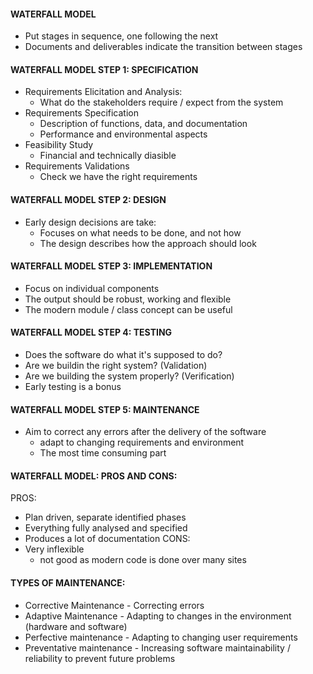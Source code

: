 #### WATERFALL MODEL
- Put stages in sequence, one following the next
- Documents and deliverables indicate the transition between stages

#### WATERFALL MODEL STEP 1: SPECIFICATION
- Requirements Elicitation and Analysis:
	- What do the stakeholders require / expect from the system
- Requirements Specification
	- Description of functions, data, and documentation
	- Performance and environmental aspects
- Feasibility Study
	- Financial and technically diasible
- Requirements Validations
	- Check we have the right requirements

#### WATERFALL MODEL STEP 2: DESIGN
- Early design decisions are take: 
	- Focuses on what needs to be done, and not how
	- The design describes how the approach should look

#### WATERFALL MODEL STEP 3: IMPLEMENTATION
- Focus on individual components
- The output should be robust, working and flexible
- The modern module / class concept can be useful

#### WATERFALL MODEL STEP 4: TESTING
- Does the software do what it's supposed to do?
- Are we buildin the right system? (Validation)
- Are we building the system properly? (Verification)
- Early testing is a bonus

#### WATERFALL MODEL STEP 5: MAINTENANCE
- Aim to correct any errors after the delivery of the software
	- adapt to changing requirements and environment
	- The most time consuming part

#### WATERFALL MODEL: PROS AND CONS: 
PROS:
- Plan driven, separate identified phases
- Everything fully analysed and specified
- Produces a lot of documentation
CONS: 
- Very inflexible
	- not good as modern code is done over many sites

#### TYPES OF MAINTENANCE:
- Corrective Maintenance - Correcting errors
- Adaptive Maintenance - Adapting to changes in the environment (hardware and software)
- Perfective maintenance - Adapting to changing user requirements
- Preventative maintenance - Increasing software maintainability / reliability to prevent future problems